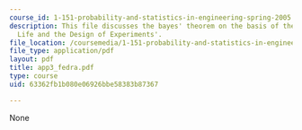 ```yaml
---
course_id: 1-151-probability-and-statistics-in-engineering-spring-2005
description: This file discusses the bayes' theorem on the basis of the topic 'Extra-Terrestrial
  Life and the Design of Experiments'.
file_location: /coursemedia/1-151-probability-and-statistics-in-engineering-spring-2005/63362fb1b080e06926bbe58383b87367_app3_fedra.pdf
file_type: application/pdf
layout: pdf
title: app3_fedra.pdf
type: course
uid: 63362fb1b080e06926bbe58383b87367

---
```

None